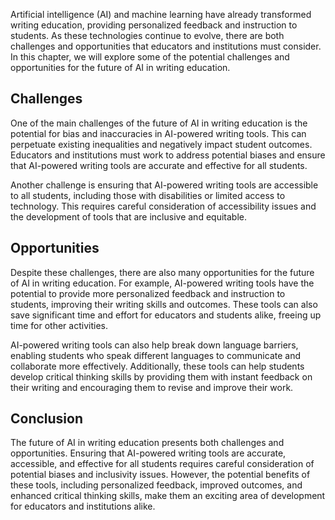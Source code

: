 
Artificial intelligence (AI) and machine learning have already transformed writing education, providing personalized feedback and instruction to students. As these technologies continue to evolve, there are both challenges and opportunities that educators and institutions must consider. In this chapter, we will explore some of the potential challenges and opportunities for the future of AI in writing education.

Challenges
----------

One of the main challenges of the future of AI in writing education is the potential for bias and inaccuracies in AI-powered writing tools. This can perpetuate existing inequalities and negatively impact student outcomes. Educators and institutions must work to address potential biases and ensure that AI-powered writing tools are accurate and effective for all students.

Another challenge is ensuring that AI-powered writing tools are accessible to all students, including those with disabilities or limited access to technology. This requires careful consideration of accessibility issues and the development of tools that are inclusive and equitable.

Opportunities
-------------

Despite these challenges, there are also many opportunities for the future of AI in writing education. For example, AI-powered writing tools have the potential to provide more personalized feedback and instruction to students, improving their writing skills and outcomes. These tools can also save significant time and effort for educators and students alike, freeing up time for other activities.

AI-powered writing tools can also help break down language barriers, enabling students who speak different languages to communicate and collaborate more effectively. Additionally, these tools can help students develop critical thinking skills by providing them with instant feedback on their writing and encouraging them to revise and improve their work.

Conclusion
----------

The future of AI in writing education presents both challenges and opportunities. Ensuring that AI-powered writing tools are accurate, accessible, and effective for all students requires careful consideration of potential biases and inclusivity issues. However, the potential benefits of these tools, including personalized feedback, improved outcomes, and enhanced critical thinking skills, make them an exciting area of development for educators and institutions alike.
